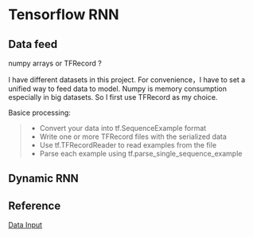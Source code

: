 # Tensorflow RNN

## Data feed

numpy arrays or TFRecord ?

I have different datasets in this project. For convenience，I have to
set a unified way to feed data to model. Numpy is memory consumption
especially in big datasets. So I first use TFRecord as my choice.


Basice processing:

> - Convert your data into tf.SequenceExample format
> - Write one or more TFRecord files with the serialized data
> - Use tf.TFRecordReader to read examples from the file
> - Parse each example using tf.parse_single_sequence_example

## Dynamic RNN



## Reference

[Data Input](https://indico.io/blog/tensorflow-data-inputs-part1-placeholders-protobufs-queues/)

